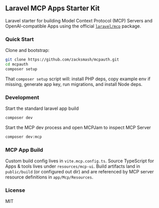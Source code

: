 ## Laravel MCP Apps Starter Kit

Laravel starter for building Model Context Protocol (MCP) Servers and OpenAI-compatible Apps using the official [`laravel/mcp`](https://github.com/laravel/mcp) package.

### Quick Start
Clone and bootstrap:

```bash
git clone https://github.com/zacksmash/mcpauth.git
cd mcpauth
composer setup
```

That `composer setup` script will: install PHP deps, copy example env if missing, generate app key, run migrations, and install Node deps.

### Development

Start the standard laravel app build
```bash
composer dev
```

Start the MCP dev process and open MCPJam to inspect MCP Server
```bash
composer dev:mcp
```

### MCP App Build
Custom build config lives in `vite.mcp.config.ts`. Source TypeScript for Apps & tools lives under `resources/mcp-ui`. Build artifacts land in `public/build` (or configured out dir) and are referenced by MCP server resource definitions in `app/Mcp/Resources`.

### License
MIT

